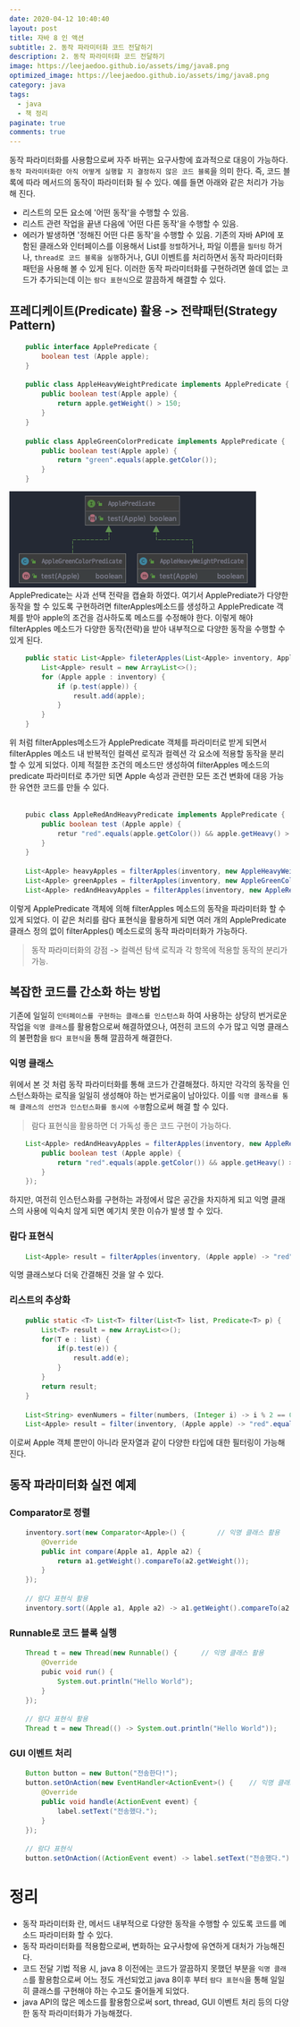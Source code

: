 ```yaml
---
date: 2020-04-12 10:40:40
layout: post
title: 자바 8 인 액션
subtitle: 2. 동작 파라미터화 코드 전달하기
description: 2. 동작 파라미터화 코드 전달하기
image: https://leejaedoo.github.io/assets/img/java8.png
optimized_image: https://leejaedoo.github.io/assets/img/java8.png
category: java
tags:
  - java
  - 책 정리
paginate: true
comments: true
---
```

동작 파라미터화를 사용함으로써 자주 바뀌는 요구사항에 효과적으로 대응이 가능하다.
`동작 파라미터화란 아직 어떻게 실행할 지 결정하지 않은 코드 블록`을 의미 한다. 즉, 코드 블록에 따라 메서드의 동작이 파라미터화 될 수 있다. 예를 들면 아래와 같은 처리가 가능해 진다.
* 리스트의 모든 요소에 '어떤 동작'을 수행할 수 있음.
* 리스트 관련 작업을 끝낸 다음에 '어떤 다른 동작'을 수행할 수 있음.
* 에러가 발생하면 '정해진 어떤 다른 동작'을 수행할 수 있음.
기존의 자바 API에 포함된 클래스와 인터페이스를 이용해서 List를 `정렬`하거나, 파일 이름을 `필터링` 하거나, `thread로 코드 블록을 실행`하거나, GUI 이벤트를 처리하면서 동작 파라미터화 패턴을 사용해 볼 수 있게 된다.
이러한 동작 파라미터화를 구현하려면 쓸데 없는 코드가 추가되는데 이는 `람다 표현식`으로 깔끔하게 해결할 수 있다.

## 프레디케이트(Predicate) 활용 -> 전략패턴(Strategy Pattern)
```java
    public interface ApplePredicate {
        boolean test (Apple apple);
    }

    public class AppleHeavyWeightPredicate implements ApplePredicate {
        public boolean test(Apple apple) {
            return apple.getWeight() > 150;
        }
    }

    public class AppleGreenColorPredicate implements ApplePredicate {
        public boolean test(Apple apple) {
            return "green".equals(apple.getColor());
        }
    }
```
![Apple Predicate](../../assets/img/applePredicate.jpg)
ApplePredicate는 사과 선택 전략을 캡슐화 하였다.
여기서 ApplePrediate가 다양한 동작을 할 수 있도록 구현하려면 filterApples메소드를 생성하고 ApplePredicate 객체를 받아 apple의 조건을 검사하도록 메소드를 수정해야 한다. 이렇게 해야 filterApples 메소드가 다양한 동작(전략)을 받아 내부적으로 다양한 동작을 수행할 수 있게 된다.

```java
    public static List<Apple> fileterApples(List<Apple> inventory, ApplePredicate p) {
        List<Apple> result = new ArrayList<>();
        for (Apple apple : inventory) {
            if (p.test(apple)) {
                result.add(apple);
            }
        }
    }
```
위 처럼 filterApples메소드가 ApplePredicate 객체를 파라미터로 받게 되면서 filterApples 메소드 내 반복적인 컬렉션 로직과 컬렉션 각 요소에 적용할 동작을 분리할 수 있게 되었다. 이제 적절한 조건의 메소드만 생성하여 filterApples 메소드의 predicate 파라미터로 추가만 되면 Apple 속성과 관련한 모든 조건 변화에 대응 가능한 유연한 코드를 만들 수 있다.
```java

    pubic class AppleRedAndHeavyPredicate implements ApplePredicate {
        public boolean test (Apple apple) {
            retur "red".equals(apple.getColor()) && apple.getHeavy() > 150;
        }
    }

    List<Apple> heavyApples = filterApples(inventory, new AppleHeavyWeightPredicate());
    List<Apple> greenApples = filterApples(inventory, new AppleGreenColorPredicate());
    List<Apple> redAndHeavyApples = filterApples(inventory, new AppleRedHeavyPredicate());
```
이렇게 ApplePredicate 객체에 의해 filterApples 메소드의 동작을 파라미터화 할 수 있게 되었다.
이 같은 처리를 람다 표현식을 활용하게 되면 여러 개의 ApplePredicate 클래스 정의 없이 filterApples() 메소드로의 동작 파라미터화가 가능하다.

> 동작 파라미터화의 강점 -> 컬렉션 탐색 로직과 각 항목에 적용할 동작의 분리가 가능.

## 복잡한 코드를 간소화 하는 방법
기존에 일일히 `인터페이스를 구현하는 클래스를 인스턴스화` 하여 사용하는 상당히 번거로운 작업을 `익명 클래스`를 활용함으로써 해결하였으나, 여전히 코드의 수가 많고 익명 클래스의 불편함을 `람다 표현식`을 통해 깔끔하게 해결한다.   
### 익명 클래스
위에서 본 것 처럼 동작 파라미터화를 통해 코드가 간결해졌다. 하지만 각각의 동작을 인스턴스화하는 로직을 일일히 생성해야 하는 번거로움이 남아있다. 이를 `익명 클래스를 통해 클래스의 선언과 인스턴스화를 동시에 수행`함으로써 해결 할 수 있다.
> 람다 표현식을 활용하면 더 가독성 좋은 코드 구현이 가능하다.

```java
    List<Apple> redAndHeavyApples = filterApples(inventory, new AppleRedHeavyPredicate() {
        public boolean test (Apple apple) {
            return "red".equals(apple.getColor()) && apple.getHeavy() > 150;
        }
    });
```
하지만, 여전히 인스턴스화를 구현하는 과정에서 많은 공간을 차지하게 되고 익명 클래스의 사용에 익숙치 않게 되면 예기치 못한 이슈가 발생 할 수 있다. 
### 람다 표현식
```java
    List<Apple> result = filterApples(inventory, (Apple apple) -> "red".equals(apple.getColor()));
```
익명 클래스보다 더욱 간결해진 것을 알 수 있다.

### 리스트의 추상화
```java
    public static <T> List<T> filter(List<T> list, Predicate<T> p) {
        List<T> result = new ArrayList<>();
        for(T e : list) {
            if(p.test(e)) {
                result.add(e);
            }   
        }
        return result;
    }

    List<String> evenNumers = filter(numbers, (Integer i) -> i % 2 == 0);
    List<Apple> result = filter(inventory, (Apple apple) -> "red".equals(apple.getColor()));
```
이로써 Apple 객체 뿐만이 아니라 문자열과 같이 다양한 타입에 대한 필터링이 가능해 진다.

## 동작 파라미터화 실전 예제
### Comparator로 정렬
```java
    inventory.sort(new Comparator<Apple>() {        // 익명 클래스 활용
        @Override
        public int compare(Apple a1, Apple a2) {
            return a1.getWeight().compareTo(a2.getWeight());
        }
    });

    // 람다 표현식 활용
    inventory.sort((Apple a1, Apple a2) -> a1.getWeight().compareTo(a2.getWeight()));
```

### Runnable로 코드 블록 실행
```java
    Thread t = new Thread(new Runnable() {      // 익명 클래스 활용
        @Override
        pubic void run() {
            System.out.println("Hello World");
        }
    });

    // 람다 표현식 활용
    Thread t = new Thread(() -> System.out.println("Hello World"));
```
### GUI 이벤트 처리
```java
    Button button = new Button("전송한다!");
    button.setOnAction(new EventHandler<ActionEvent>() {    // 익명 클래스
        @Override
        public void handle(ActionEvent event) {
            label.setText("전송했다.");
        }
    });

    // 람다 표현식
    button.setOnAction((ActionEvent event) -> label.setText("전송했다."));
```

# 정리
* 동작 파라미터화 란, 메서드 내부적으로 다양한 동작을 수행할 수 있도록 코드를 메소드 파라미터화 할 수 있다.
* 동작 파라미터화를 적용함으로써, 변화하는 요구사항에 유연하게 대처가 가능해진다.
* 코드 전달 기법 적용 시, java 8 이전에는 코드가 깔끔하지 못했던 부분을 `익명 클래스`를 활용함으로써 어느 정도 개선되었고 java 8이후 부터 `람다 표현식`을 통해 일일히 클래스를 구현해야 하는 수고도 줄어들게 되었다.
* java API의 많은 메소드를 활용함으로써 sort, thread, GUI 이벤트 처리 등의 다양한 동작 파라미터화가 가능해졌다. 